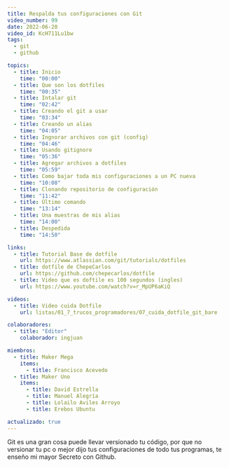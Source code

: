 ```yaml
---
title: Respalda tus configuraciones con Git
video_number: 99
date: 2022-06-20
video_id: KcH711Lu1bw
tags:
  - git
  - github

topics:
  - title: Inicio
    time: "00:00"
  - title: Que son los dotfiles
    time: "00:35"
  - title: Intalar git
    time: "02:42"
  - title: Creando el git a usar
    time: "03:34"
  - title: Creando un alias
    time: "04:05"
  - title: Ingnorar archivos con git (config)
    time: "04:46"
  - title: Usando gitignore
    time: "05:36"
  - title: Agregar archivos a dotfiles
    time: "05:59"
  - title: Como bajar toda mis configuraciones a un PC nueva
    time: "10:08"
  - title: Clonando repositorio de configuración
    time: "11:42"
  - title: Último comando
    time: "13:14"
  - title: Una muestras de mis alias
    time: "14:00"
  - title: Despedida
    time: "14:50"

links:
  - title: Tutorial Base de dotfile
    url: https://www.atlassian.com/git/tutorials/dotfiles
  - title: dotfile de ChepeCarlos
    url: https://github.com/chepecarlos/dotfile
  - title: Video que es doftile es 100 segundos (ingles)
    url: https://www.youtube.com/watch?v=r_MpUP6aKiQ

videos:
  - title: Video cuida Dotfile
    url: listas/01_7_trucos_programadores/07_cuida_dotfile_git_bare

colaboradores:
  - title: "Editor"
    colaborador: ingjuan

miembros:
  - title: Maker Mega
    items:
      - title: Francisco Acevedo
  - title: Maker Uno
    items:
      - title: David Estrella
      - title: Manuel Alegría
      - title: Lolailo Aviles Arroyo
      - title: Erebos Ubuntu

actualizado: true
---
```


Git es una gran cosa puede llevar versionado tu código, por que no versionar tu pc o mejor dijo tus configuraciones de todo tus programas, te enseño mi mayor Secreto con Github.
